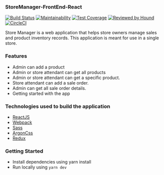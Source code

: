 ### StoreManager-FrontEnd-React
[![Build Status](https://travis-ci.org/mariamiah/Store-Manager-React.svg?branch=develop)](https://travis-ci.org/mariamiah/Store-Manager-React)
[![Maintainability](https://api.codeclimate.com/v1/badges/a7c7405806603d145995/maintainability)](https://codeclimate.com/github/mariamiah/Store-Manager-React/maintainability)
[![Test Coverage](https://api.codeclimate.com/v1/badges/a7c7405806603d145995/test_coverage)](https://codeclimate.com/github/mariamiah/Store-Manager-React/test_coverage)
[![Reviewed by Hound](https://img.shields.io/badge/Reviewed_by-Hound-8E64B0.svg)](https://houndci.com)
[![CircleCI](https://circleci.com/gh/mariamiah/Store-Manager-React.svg?style=svg)](https://circleci.com/gh/mariamiah/Store-Manager-React)

Store Manager is a web application that helps store owners manage sales and product inventory records. This application is meant for use in a single store.

### Features
- Admin can add a product
- Admin or store attendant can get all products
- Admin or store attendant can get a specific product.
- Store attendant can add a sale order.
- Admin can get all sale order details.
- Getting started with the app

### Technologies used to build the application
- [ReactJS](https://reactjs.org)
- [Webpack](https://webpack.js.org/)
- [Sass](https://sass-lang.com/)
- [ArgonCss](https://demos.creative-tim.com/argon-design-system/docs/getting-started/quick-start.html)
- [Redux](https://redux.js.org/)

### Getting Started
- Install dependencies using yarn install
- Run locally using `yarn dev`